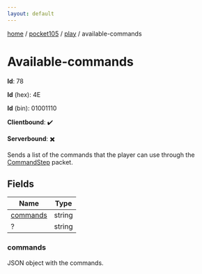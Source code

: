 ```yaml
---
layout: default
---
```


[home](/)  /  [pocket105](/protocol/pocket105)  /  [play](/protocol/pocket105/play)  /  available-commands

# Available-commands

**Id**: 78

**Id** (hex): 4E

**Id** (bin): 01001110

**Clientbound**: ✔️

**Serverbound**: ✖️

Sends a list of the commands that the player can use through the [CommandStep](#play_command-step) packet.

## Fields

Name | Type
---|---
[commands](#commands) | string
? | string

### commands

JSON object with the commands.

